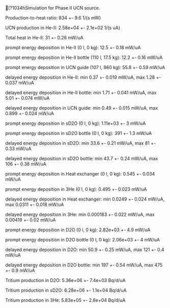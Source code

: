 [?1034hSimulation for Phase II UCN source.

Production-to-heat ratio:
834 +- 9.6 1/(s mW)

UCN production in He-II:
2.58e+04 +- 2.1e+02 1/(s uA)

Total heat in He-II:
31 +- 0.26 mW/uA

prompt energy deposition in He-II (0 l, 0 kg):
12.5 +- 0.18 mW/uA

prompt energy deposition in He-II bottle (110 l, 17.5 kg):
12.2 +- 0.16 mW/uA

prompt energy deposition in UCN guide (107 l, 860 kg):
55.8 +- 0.59 mW/uA

delayed energy deposition in He-II:
min 0.37 +- 0.019 mW/uA, max 1.28 +- 0.037 mW/uA

delayed energy deposition in He-II bottle:
min 1.71 +- 0.041 mW/uA, max 5.01 +- 0.074 mW/uA

delayed energy deposition in UCN guide:
min 0.49 +- 0.015 mW/uA, max 0.899 +- 0.024 mW/uA

prompt energy deposition in sD2O (0 l, 0 kg):
1.11e+03 +- 3 mW/uA

prompt energy deposition in sD2O bottle (0 l, 0 kg):
391 +- 1.3 mW/uA

delayed energy deposition in sD2O:
min 33.6 +- 0.21 mW/uA, max 81 +- 0.33 mW/uA

delayed energy deposition in sD2O bottle:
min 43.7 +- 0.24 mW/uA, max 106 +- 0.38 mW/uA

prompt energy deposition in Heat exchanger (0 l, 0 kg):
0.545 +- 0.034 mW/uA

prompt energy deposition in 3He (0 l, 0 kg):
0.495 +- 0.023 mW/uA

delayed energy deposition in Heat exchanger:
min 0.0249 +- 0.024 mW/uA, max 0.0311 +- 0.018 mW/uA

delayed energy deposition in 3He:
min 0.000183 +- 0.022 mW/uA, max 0.00419 +- 0.02 mW/uA

prompt energy deposition in D2O (0 l, 0 kg):
2.82e+03 +- 4.9 mW/uA

prompt energy deposition in D2O bottle (0 l, 0 kg):
2.06e+03 +- 4 mW/uA

delayed energy deposition in D2O:
min 50.9 +- 0.25 mW/uA, max 121 +- 0.4 mW/uA

delayed energy deposition in D2O bottle:
min 197 +- 0.54 mW/uA, max 475 +- 0.9 mW/uA

Tritium production in D2O:
5.36e+06 +- 7.4e+03 Bq/d/uA

Tritium production in sD2O:
6.28e+06 +- 1.1e+04 Bq/d/uA

Tritium production in 3He:
5.83e+05 +- 2.8e+04 Bq/d/uA

